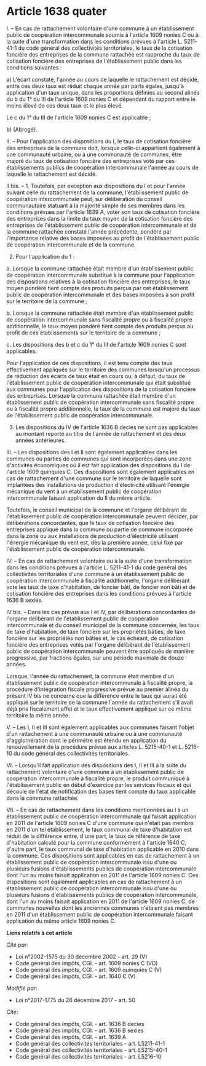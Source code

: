 # Article 1638 quater

I. – En cas de rattachement volontaire d'une commune à un établissement public de coopération intercommunale soumis à
l'article 1609 nonies C ou à la suite d'une transformation dans les conditions prévues à l'article L. 5211-41-1 du code
général des collectivités territoriales, le taux de la cotisation foncière des entreprises de la commune rattachée est
rapproché du taux de cotisation foncière des entreprises de l'établissement public dans les conditions suivantes :

a) L'écart constaté, l'année au cours de laquelle le rattachement est décidé, entre ces deux taux est réduit chaque année par
parts égales, jusqu'à application d'un taux unique, dans les proportions définies au second alinéa du b du 1° du III de
l'article 1609 nonies C et dépendant du rapport entre le moins élevé de ces deux taux et le plus élevé.

Le c du 1° du III de l'article 1609 nonies C est applicable ;

b) (Abrogé).

II. – Pour l'application des dispositions du I, le taux de cotisation foncière des entreprises de la commune doit, lorsque
celle-ci appartient également à une communauté urbaine, ou à une communauté de communes, être majoré du taux de cotisation
foncière des entreprises voté par ces établissements publics de coopération intercommunale l'année au cours de laquelle le
rattachement est décidé.

II bis. – 1. Toutefois, par exception aux dispositions du I et pour l'année suivant celle du rattachement de la commune,
l'établissement public de coopération intercommunale peut, sur délibération du conseil communautaire statuant à la majorité
simple de ses membres dans les conditions prévues par l'article 1639 A, voter son taux de cotisation foncière des entreprises
dans la limite du taux moyen de la cotisation foncière des entreprises de l'établissement public de coopération
intercommunale et de la commune rattachée constaté l'année précédente, pondéré par l'importance relative des bases imposées
au profit de l'établissement public de coopération intercommunale et de la commune.

2. Pour l'application du 1 :

a. Lorsque la commune rattachée était membre d'un établissement public de coopération intercommunale substitué à la commune
pour l'application des dispositions relatives à la cotisation foncière des entreprises, le taux moyen pondéré tient compte
des produits perçus par cet établissement public de coopération intercommunale et des bases imposées à son profit sur le
territoire de la commune ;

b. Lorsque la commune rattachée était membre d'un établissement public de coopération intercommunale sans fiscalité propre ou
à fiscalité propre additionnelle, le taux moyen pondéré tient compte des produits perçus au profit de ces établissements sur
le territoire de la commune ;

c. Les dispositions des b et c du 1° du III de l'article 1609 nonies C sont applicables.

Pour l'application de ces dispositions, il est tenu compte des taux effectivement appliqués sur le territoire des communes
lorsqu'un processus de réduction des écarts de taux était en cours ou, à défaut, du taux de l'établissement public de
coopération intercommunale qui était substitué aux communes pour l'application des dispositions de la cotisation foncière des
entreprises. Lorsque la commune rattachée était membre d'un établissement public de coopération intercommunale sans fiscalité
propre ou à fiscalité propre additionnelle, le taux de la commune est majoré du taux de l'établissement public de coopération
intercommunale.

3. Les dispositions du IV de l'article 1636 B decies ne sont pas applicables au montant reporté au titre de l'année de
rattachement et des deux années antérieures.

III. – Les dispositions des I et II sont également applicables dans les communes ou parties de communes qui sont incorporées
dans une zone d'activités économiques où il est fait application des dispositions du I de l'article 1609 quinquies C. Ces
dispositions sont également applicables en cas de rattachement d'une commune sur le territoire de laquelle sont implantées
des installations de production d'électricité utilisant l'énergie mécanique du vent à un établissement public de coopération
intercommunale faisant application du II du même article.

Toutefois, le conseil municipal de la commune et l'organe délibérant de l'établissement public de coopération intercommunale
peuvent décider, par délibérations concordantes, que le taux de cotisation foncière des entreprises appliqué dans la commune
ou partie de commune incorporée dans la zone ou aux installations de production d'électricité utilisant l'énergie mécanique
du vent est, dès la première année, celui fixé par l'établissement public de coopération intercommunale.

IV. – En cas de rattachement volontaire ou à la suite d'une transformation dans les conditions prévues à l'article L.
5211-41-1 du code général des collectivités territoriales d'une commune à un établissement public de coopération
intercommunale à fiscalité additionnelle, l'organe délibérant vote les taux de taxe d'habitation, de foncier bâti, de foncier
non bâti et de cotisation foncière des entreprises dans les conditions prévues à l'article 1636 B sexies.

IV bis. – Dans les cas prévus aux I et IV, par délibérations concordantes de l'organe délibérant de l'établissement public de
coopération intercommunale et du conseil municipal de la commune concernée, les taux de taxe d'habitation, de taxe foncière
sur les propriétés bâties, de taxe foncière sur les propriétés non bâties et, le cas échéant, de cotisation foncière des
entreprises votés par l'organe délibérant de l'établissement public de coopération intercommunale peuvent être appliqués de
manière progressive, par fractions égales, sur une période maximale de douze années.

Lorsque, l'année du rattachement, la commune était membre d'un établissement public de coopération intercommunale à fiscalité
propre, la procédure d'intégration fiscale progressive prévue au premier alinéa du présent IV bis ne concerne que la
différence entre le taux qui aurait été appliqué sur le territoire de la commune l'année du rattachement s'il avait déjà pris
fiscalement effet et le taux effectivement appliqué sur ce même territoire la même année.

V. – Les I, II et III sont également applicables aux communes faisant l'objet d'un rattachement à une communauté urbaine ou à
une communauté d'agglomération dont le périmètre est étendu en application du renouvellement de la procédure prévue aux
articles L. 5215-40-1 et L. 5216-10 du code général des collectivités territoriales.

VI. – Lorsqu'il fait application des dispositions des I, II et III à la suite du rattachement volontaire d'une commune à un
établissement public de coopération intercommunale à fiscalité propre, le produit communiqué à l'établissement public en
début d'exercice par les services fiscaux et qui découle de l'état de notification des bases tient compte du taux applicable
dans la commune rattachée.

VII. – En cas de rattachement dans les conditions mentionnées au I à un établissement public de coopération intercommunale
qui faisait application en 2011 de l'article 1609 nonies C d'une commune qui n'était pas membre en 2011 d'un tel
établissement, le taux communal de taxe d'habitation est réduit de la différence entre, d'une part, le taux de référence de
taxe d'habitation calculé pour la commune conformément à l'article 1640 C, d'autre part, le taux communal de taxe
d'habitation applicable en 2010 dans la commune. Ces dispositions sont applicables en cas de rattachement à un établissement
public de coopération intercommunale issu d'une ou plusieurs fusions d'établissements publics de coopération intercommunale
dont l'un au moins faisait application en 2011 de l'article 1609 nonies C. Ces dispositions sont également applicables en cas
de rattachement à un établissement public de coopération intercommunale issu d'une ou plusieurs fusions d'établissements
publics de coopération intercommunale, dont l'un au moins faisait application en 2011 de l'article 1609 nonies C, de communes
nouvelles dont les anciennes communes n'étaient pas membres en 2011 d'un établissement public de coopération intercommunale
faisant application du même article 1609 nonies C.

**Liens relatifs à cet article**

_Cité par_:

  - Loi n°2002-1575 du 30 décembre 2002 - art. 29 (V)
  - Code général des impôts, CGI. - art. 1609 nonies C (VD)
  - Code général des impôts, CGI. - art. 1609 quinquies C (V)
  - Code général des impôts, CGI. - art. 1640 C (V)

_Modifié par_:

  - Loi n°2017-1775 du 28 décembre 2017 - art. 50

_Cite_:

  - Code général des impôts, CGI. - art. 1636 B decies
  - Code général des impôts, CGI. - art. 1636 B sexies
  - Code général des impôts, CGI. - art. 1639 A
  - Code général des collectivités territoriales - art. L5211-41-1
  - Code général des collectivités territoriales - art. L5215-40-1
  - Code général des collectivités territoriales - art. L5216-10
